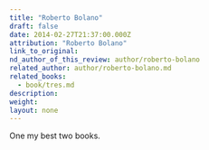 ```yaml
---
title: "Roberto Bolano"
draft: false
date: 2014-02-27T21:37:00.000Z
attribution: "Roberto Bolano"
link_to_original:
nd_author_of_this_review: author/roberto-bolano
related_author: author/roberto-bolano.md
related_books:
  - book/tres.md
description:
weight:
layout: none
---
```

One my best two books.

